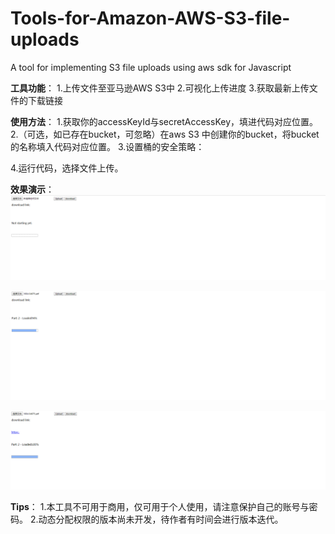 # Tools-for-Amazon-AWS-S3-file-uploads
A tool for implementing S3 file uploads using aws sdk for Javascript

**工具功能**：
1.上传文件至亚马逊AWS S3中
2.可视化上传进度
3.获取最新上传文件的下载链接

**使用方法**：
1.获取你的accessKeyId与secretAccessKey，填进代码对应位置。
2.（可选，如已存在bucket，可忽略）在aws S3 中创建你的bucket，将bucket的名称填入代码对应位置。
3.设置桶的安全策略：

4.运行代码，选择文件上传。


**效果演示**：
![初始状态](https://github.com/genius9527/Tools-for-Amazon-AWS-S3-file-uploads/blob/master/%E5%88%9D%E5%A7%8B%E7%8A%B6%E6%80%81.png)

![中间状态](https://github.com/genius9527/Tools-for-Amazon-AWS-S3-file-uploads/blob/master/%E4%B8%AD%E9%97%B4%E7%8A%B6%E6%80%81.png)

![结束状态](https://github.com/genius9527/Tools-for-Amazon-AWS-S3-file-uploads/blob/master/%E7%BB%93%E6%9D%9F%E7%8A%B6%E6%80%81.png)


**Tips**：
1.本工具不可用于商用，仅可用于个人使用，请注意保护自己的账号与密码。
2.动态分配权限的版本尚未开发，待作者有时间会进行版本迭代。
